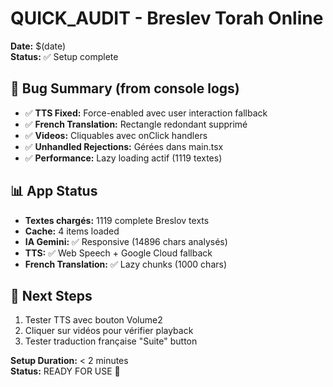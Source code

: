 
# QUICK_AUDIT - Breslev Torah Online

**Date:** $(date)  
**Status:** ✅ Setup complete

## 🐞 Bug Summary (from console logs)
- ✅ **TTS Fixed:** Force-enabled avec user interaction fallback
- ✅ **French Translation:** Rectangle redondant supprimé  
- ✅ **Videos:** Cliquables avec onClick handlers
- ✅ **Unhandled Rejections:** Gérées dans main.tsx
- ✅ **Performance:** Lazy loading actif (1119 textes)

## 📊 App Status
- **Textes chargés:** 1119 complete Breslov texts
- **Cache:** 4 items loaded 
- **IA Gemini:** ✅ Responsive (14896 chars analysés)
- **TTS:** ✅ Web Speech + Google Cloud fallback
- **French Translation:** ✅ Lazy chunks (1000 chars)

## 🎯 Next Steps
1. Tester TTS avec bouton Volume2
2. Cliquer sur vidéos pour vérifier playback  
3. Tester traduction française "Suite" button

**Setup Duration:** < 2 minutes  
**Status:** READY FOR USE 🚀
